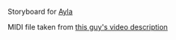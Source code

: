 Storyboard for [Ayla](https://osu.ppy.sh/beatmapsets/1280192)

MIDI file taken from [this guy's video description](https://www.youtube.com/watch?v=c7dZDt1AFzc)
